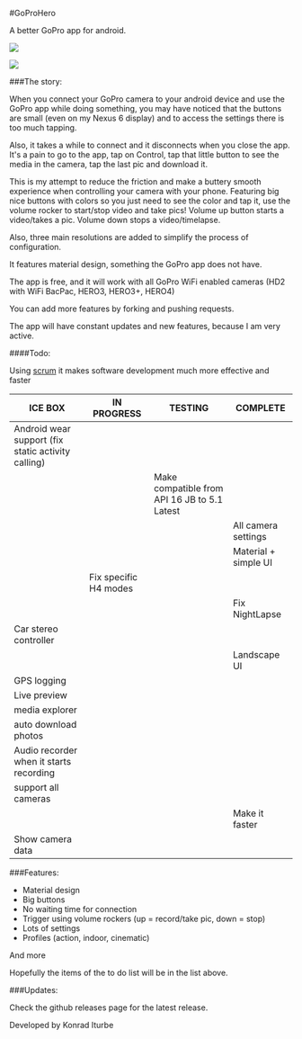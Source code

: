 #GoProHero 

A better GoPro app for android. 

![](http://i.imgur.com/oAnEbui.png)

![](http://i.imgur.com/iQIAGc7.png)

###The story: 

When you connect your GoPro camera to your android device and use the GoPro app while doing something, you may have noticed that the buttons are small (even on my Nexus 6 display) and to access the settings there is too much tapping.

Also, it takes a while to connect and it disconnects when you close the app. It's a pain to go to the app, tap on Control, tap that little button to see the media in the camera, tap the last pic and download it. 

This is my attempt to reduce the friction and make a buttery smooth experience when controlling your camera with your phone. Featuring big nice buttons with colors so you just need to see the color and tap it, use the volume rocker to start/stop video and take pics! Volume up button starts a video/takes a pic. Volume down stops a video/timelapse.

Also, three main resolutions are added to simplify the process of configuration.

It features material design, something the GoPro app does not have.

The app is free, and it will work with all GoPro WiFi enabled cameras (HD2 with WiFi BacPac, HERO3, HERO3+, HERO4)

You can add more features by forking and pushing requests.

The app will have constant updates and new features, because I am very active.

####Todo: 

Using [scrum](https://www.youtube.com/watch?v=oyVksFviJVE) it makes software development much more effective and faster

| ICE BOX             | IN PROGRESS          | TESTING             | COMPLETE           |
|-------------------- |----------------------|---------------------|--------------------|
|    Android wear support (fix static activity calling)                  | |                     |  
|  |  | Make compatible from API 16 JB to 5.1 Latest |  |
|                     |                      |                     | All camera settings |
|                     |                      |                      | Material + simple UI |
|                     | Fix specific H4 modes |                    |                       |
|                     |                       |                    | Fix NightLapse         |
| Car stereo controller  |  |  |  |
|         |  | |  Landscape UI       |
| GPS logging |    |     |     |
| Live preview |    |     |     |
| media explorer |    |    |      |
| auto download photos |    |    |    |
| Audio recorder when it starts recording |   |   |   |
|     support all cameras      |  | | | 
|           |             |            | Make it faster |
| Show camera data |          |        |                 |

###Features: 

* Material design
* Big buttons
* No waiting time for connection
* Trigger using volume rockers (up = record/take pic, down = stop)
* Lots of settings
* Profiles (action, indoor, cinematic)

And more

Hopefully the items of the to do list will be in the list above.

###Updates: 

Check the github releases page for the latest release.

Developed by Konrad Iturbe
